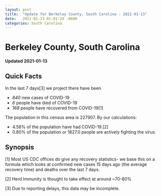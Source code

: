 ```yaml
---
layout: post
title:  "Update for Berkeley County, South Carolina - 2021-01-13"
date:   2021-01-13 01:01:29 -0600
categories: South Carolina
---
```


# Berkeley County, South Carolina
#### Updated 2021-01-13

## Quick Facts

In the last 7 days[3] we project there have been
- *840* new cases of COVID-19
- *6* people have died of COVID-19
- *168* people have recovered from COVID-19[1]

The population in this census area is 227907. By our calculations:
- 4.58% of the population have had COVID-19.[2]
- 0.80% of the population or 1827.0 people are actively fighting the virus.

## Synopsis




[1] Most US CDC offices do give any recovery statistics- we base this on a formula which looks at confirmed new cases
15 days ago (the average recovery time) and deaths over the last 7 days.

[2] Herd Immunity is thought to take effect at around ~70-80%

[3] Due to reporting delays, this data may be incomplete.
 
    